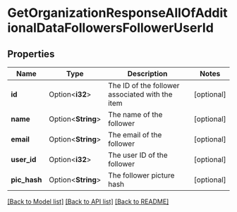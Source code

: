 # GetOrganizationResponseAllOfAdditionalDataFollowersFollowerUserId

## Properties

Name | Type | Description | Notes
------------ | ------------- | ------------- | -------------
**id** | Option<**i32**> | The ID of the follower associated with the item | [optional]
**name** | Option<**String**> | The name of the follower | [optional]
**email** | Option<**String**> | The email of the follower | [optional]
**user_id** | Option<**i32**> | The user ID of the follower | [optional]
**pic_hash** | Option<**String**> | The follower picture hash | [optional]

[[Back to Model list]](../README.md#documentation-for-models) [[Back to API list]](../README.md#documentation-for-api-endpoints) [[Back to README]](../README.md)


